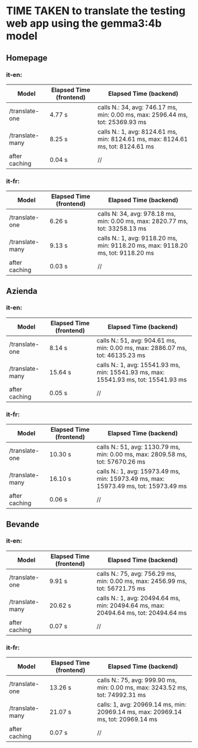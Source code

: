 # TIME TAKEN to translate the testing web app using the gemma3:4b model

## Homepage

### it-en:

| Model                | Elapsed Time (frontend)   | Elapsed Time (backend) |
|----------------------|---------------------------|------------------------|
| /translate-one       | 4.77 s                    | calls N.: 34, avg: 746.17 ms, min: 0.00 ms, max: 2596.44 ms, tot: 25369.93 ms |
| /translate-many      | 8.25 s                    | calls N.: 1, avg: 8124.61 ms, min: 8124.61 ms, max: 8124.61 ms, tot: 8124.61 ms |
| after caching        | 0.04 s                    | //                     |

### it-fr:

| Model                | Elapsed Time (frontend)   | Elapsed Time (backend) |
|----------------------|---------------------------|------------------------|
| /translate-one       | 6.26 s                    | calls N: 34, avg: 978.18 ms, min: 0.00 ms, max: 2820.77 ms, tot: 33258.13 ms |
| /translate-many      | 9.13 s                    | calls N.: 1, avg: 9118.20 ms, min: 9118.20 ms, max: 9118.20 ms, tot: 9118.20 ms |
| after caching        | 0.03 s                    | //                     |

## Azienda

### it-en:

| Model                | Elapsed Time (frontend)   | Elapsed Time (backend) |
|----------------------|---------------------------|------------------------|
| /translate-one       | 8.14 s                    | calls N.: 51, avg: 904.61 ms, min: 0.00 ms, max: 2886.07 ms, tot: 46135.23 ms |
| /translate-many      | 15.64 s                   | calls N.: 1, avg: 15541.93 ms, min: 15541.93 ms, max: 15541.93 ms, tot: 15541.93 ms |
| after caching        | 0.05 s                    | //                     |

### it-fr:

| Model                | Elapsed Time (frontend)   | Elapsed Time (backend) |
|----------------------|---------------------------|------------------------|
| /translate-one       | 10.30 s                   | calls N.: 51, avg: 1130.79 ms, min: 0.00 ms, max: 2809.58 ms, tot: 57670.26 ms |
| /translate-many      | 16.10 s                   | calls N.: 1, avg: 15973.49 ms, min: 15973.49 ms, max: 15973.49 ms, tot: 15973.49 ms |
| after caching        | 0.06 s                    | //                     |

## Bevande

### it-en:

| Model                | Elapsed Time (frontend)   | Elapsed Time (backend) |
|----------------------|---------------------------|------------------------|
| /translate-one       | 9.91 s                    | calls N.: 75, avg: 756.29 ms, min: 0.00 ms, max: 2456.99 ms, tot: 56721.75 ms |
| /translate-many      | 20.62 s                   | calls N.: 1, avg: 20494.64 ms, min: 20494.64 ms, max: 20494.64 ms, tot: 20494.64 ms |
| after caching        | 0.07 s                    | //                     |

### it-fr:

| Model                | Elapsed Time (frontend)   | Elapsed Time (backend) |
|----------------------|---------------------------|------------------------|
| /translate-one       | 13.26 s                   | calls N.: 75, avg: 999.90 ms, min: 0.00 ms, max: 3243.52 ms, tot: 74992.31 ms |
| /translate-many      | 21.07 s                   | calls: 1, avg: 20969.14 ms, min: 20969.14 ms, max: 20969.14 ms, tot: 20969.14 ms |
| after caching        | 0.07 s                    | //                     |